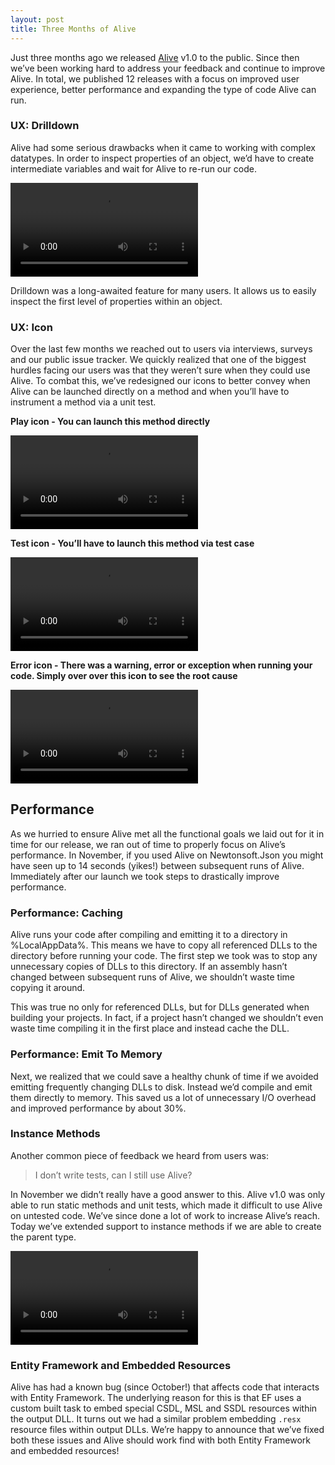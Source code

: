 ```yaml
---
layout: post
title: Three Months of Alive
---
```



Just three months ago we released [Alive](http://comealive.io) v1.0 to the public. Since then we’ve been working hard to address your feedback and continue to improve Alive. In total, we published 12 releases with a focus on improved user experience, better performance and expanding the type of code Alive can run.

### UX: Drilldown

Alive had some serious drawbacks when it came to working with complex datatypes. In order to inspect properties of an object, we’d have to create intermediate variables and wait for Alive to re-run our code.

<video autoplay loop preload>
		<source src="https://codeconnectcdn.blob.core.windows.net/cdn/blog/2016.02.02/DrillDown.mp4" type="video/mp4">
		<source src="https://codeconnectcdn.blob.core.windows.net/cdn/blog/2016.02.02/DrillDown.webm" type="video/webm">
</video>

Drilldown was a long-awaited feature for many users. It allows us to easily inspect the first level of properties within an object.

### UX: Icon

Over the last few months we reached out to users via interviews, surveys and our public issue tracker. We quickly realized that one of the biggest hurdles facing our users was that they weren’t sure when they could use Alive. To combat this, we’ve redesigned our icons to better convey when Alive can be launched directly on a method and when you’ll have to instrument a method via a unit test.

**Play icon - You can launch this method directly**

<video autoplay loop preload>
		<source src="https://codeconnectcdn.blob.core.windows.net/cdn/blog/2016.02.02/PlayIcon.mp4" type="video/mp4">
		<source src="https://codeconnectcdn.blob.core.windows.net/cdn/blog/2016.02.02/PlayIcon.webm" type="video/webm">
</video>

**Test icon - You’ll have to launch this method via test case**

<video autoplay loop preload>
		<source src="https://codeconnectcdn.blob.core.windows.net/cdn/blog/2016.02.02/TestIcon.mp4" type="video/mp4">
		<source src="https://codeconnectcdn.blob.core.windows.net/cdn/blog/2016.02.02/TestIcon.webm" type="video/webm">
</video>

**Error icon - There was a warning, error or exception when running your code. Simply over over this icon to see the root cause**

<video autoplay loop preload>
		<source src="https://codeconnectcdn.blob.core.windows.net/cdn/blog/2016.02.02/WarningIcon.mp4" type="video/mp4">
		<source src="https://codeconnectcdn.blob.core.windows.net/cdn/blog/2016.02.02/WarningIcon.webm" type="video/webm">
</video>

## Performance

As we hurried to ensure Alive met all the functional goals we laid out for it in time for our release, we ran out of time to properly focus on Alive’s performance. In November, if you used Alive on Newtonsoft.Json you might have seen up to 14 seconds (yikes!) between subsequent runs of Alive. Immediately after our launch we took steps to drastically improve performance.

### Performance: Caching

Alive runs your code after compiling and emitting it to a directory in %LocalAppData%. This means we have to copy all referenced DLLs to the directory before running your code. The first step we took was to stop any unnecessary copies of DLLs to this directory. If an assembly hasn’t changed between subsequent runs of Alive, we shouldn’t waste time copying it around.

This was true no only for referenced DLLs, but for DLLs generated when building your projects. In fact, if a project hasn’t changed we shouldn’t even waste time compiling it in the first place and instead cache the DLL.

### Performance: Emit To Memory

Next, we realized that we could save a healthy chunk of time if we avoided emitting frequently changing DLLs to disk. Instead we’d compile and emit them directly to memory. This saved us a lot of unnecessary I/O overhead and improved performance by about 30%.

### Instance Methods

Another common piece of feedback we heard from users was:

> I don’t write tests, can I still use Alive?

In November we didn’t really have a good answer to this. Alive v1.0 was only able to run static methods and unit tests, which made it difficult to use Alive on untested code. We’ve since done a lot of work to increase Alive’s reach. Today we’ve extended support to instance methods if we are able to create the parent type.

<video autoplay loop preload>
		<source src="https://codeconnectcdn.blob.core.windows.net/cdn/blog/2016.02.02/InstanceInvocation.mp4" type="video/mp4">
		<source src="https://codeconnectcdn.blob.core.windows.net/cdn/blog/2016.02.02/InstanceInvocation.webm" type="video/webm">
</video>

### Entity Framework and Embedded Resources

Alive has had a known bug (since October!) that affects code that interacts with Entity Framework. The underlying reason for this is that EF uses a custom built task to embed special CSDL, MSL and SSDL resources within the output DLL. It turns out we had a similar problem embedding `.resx` resource files within output DLLs. We’re happy to announce that we’ve fixed both these issues and Alive should work find with both Entity Framework and embedded resources!
